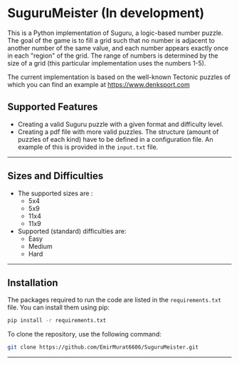 SuguruMeister (In development)
==============================

This is a Python implementation of Suguru, a logic-based number puzzle. The goal of the game is to fill a grid such that
no number is adjacent to another number of the same value, and each number appears exactly once in each "region" of the
grid. The range of numbers is determined by the size of a grid (this particular implementation uses the numbers 1-5).

The current implementation is based on the well-known Tectonic puzzles of which you can find an example
at https://www.denksport.com

## Supported Features

- Creating a valid Suguru puzzle with a given format and difficulty level.
- Creating a pdf file with more valid puzzles. The structure (amount of puzzles of each kind) have to be defined in a
  configuration file. An example of this is provided in the `input.txt` file.

---

## Sizes and Difficulties

- The supported sizes are :
    - 5x4
    - 5x9
    - 11x4
    - 11x9
- Supported (standard) difficulties are:
    - Easy
    - Medium
    - Hard

---

## Installation

The packages required to run the code are listed in the `requirements.txt` file. You can install them using pip:

```bash
pip install -r requirements.txt
```

To clone the repository, use the following command:

```bash
git clone https://github.com/EmirMurat6606/SuguruMeister.git
```

---